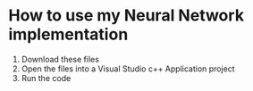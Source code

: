 # How to use my Neural Network implementation

1) Download these files
2) Open the files into a Visual Studio c++ Application project
3) Run the code
